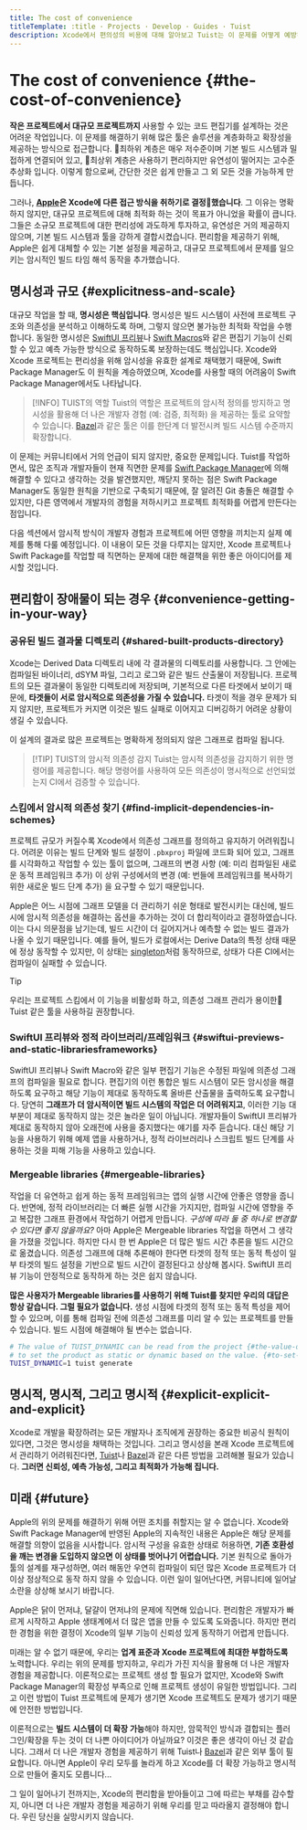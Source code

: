 ```yaml
---
title: The cost of convenience
titleTemplate: :title · Projects · Develop · Guides · Tuist
description: Xcode에서 편의성의 비용에 대해 알아보고 Tuist는 이 문제를 어떻게 예방하는지 배워봅니다.
---
```


# The cost of convenience {#the-cost-of-convenience}

**작은 프로젝트에서 대규모 프로젝트까지** 사용할 수 있는 코드 편집기를 설계하는 것은 어려운 작업입니다.
이 문제를 해결하기 위해 많은 툴은 솔루션을 계층화하고 확장성을 제공하는 방식으로 접근합니다. 최하위 계층은 매우 저수준이며 기본 빌드 시스템과 밀접하게 연결되어 있고, 최상위 계층은 사용하기 편리하지만 유연성이 떨어지는 고수준 추상화 입니다.
이렇게 함으로써, 간단한 것은 쉽게 만들고 그 외 모든 것을 가능하게 만듭니다.

그러나,
**[Apple](https://www.apple.com)은 Xcode에 다른 접근 방식을 취하기로 결정했습니다**.
그 이유는 명확하지 않지만, 대규모 프로젝트에 대해 최적화 하는 것이 목표가 아니었을 확률이 큽니다.
그들은 소규모 프로젝트에 대한 편리성에 과도하게 투자하고, 유연성은 거의 제공하지 않으며, 기본 빌드 시스템과 툴을 강하게 결합시켰습니다.
편리함을 제공하기 위해, Apple은 쉽게 대체할 수 있는 기본 설정을 제공하고, 대규모 프로젝트에서 문제를 일으키는 암시적인 빌드 타임 해석 동작을 추가했습니다.

## 명시성과 규모 {#explicitness-and-scale}

대규모 작업을 할 때, **명시성은 핵심입니다**.
명시성은 빌드 시스템이 사전에 프로젝트 구조와 의존성을 분석하고 이해하도록 하며,
그렇지 않으면 불가능한 최적화 작업을 수행합니다.
동일한 명시성은 [SwiftUI 프리뷰](https://developer.apple.com/documentation/swiftui/previews-in-xcode)나 [Swift Macros](https://docs.swift.org/swift-book/documentation/the-swift-programming-language/macros/)와 같은 편집기 기능이 신뢰할 수 있고 예측 가능한 방식으로 동작하도록 보장하는데도 핵심입니다.
Xcode와 Xcode 프로젝트는 편리성을 위해 암시성을 유효한 설계로 채택했기 때문에,
Swift Package Manager도 이 원칙을 계승하였으며,
Xcode를 사용할 때의 어려움이 Swift Package Manager에서도 나타납니다.

> [!INFO] TUIST의 역할
> Tuist의 역할은 프로젝트의 암시적 정의를 방지하고 명시성을 활용해 더 나은 개발자 경험 (예: 검증, 최적화) 을 제공하는 툴로 요약할 수 있습니다. [Bazel](https://bazel.build)과 같은 툴은 이를 한단계 더 발전시켜 빌드 시스템 수준까지 확장합니다.

이 문제는 커뮤니티에서 거의 언급이 되지 않지만, 중요한 문제입니다.
Tuist를 작업하면서,
많은 조직과 개발자들이 현재 직면한 문제를 [Swift Package Manager](https://www.swift.org/documentation/package-manager/)에 의해 해결할 수 있다고 생각하는 것을 발견했지만,
깨닫지 못하는 점은 Swift Package Manager도 동일한 원칙을 기반으로 구축되기 때문에,
잘 알려진 Git 충돌은 해결할 수 있지만,
다른 영역에서 개발자의 경험을 저하시키고 프로젝트 최적화를 어렵게 만든다는 점입니다.

다음 섹션에서 암시적 방식이 개발자 경험과 프로젝트에 어떤 영향을 끼치는지 실제 예제를 통해 다룰 예정입니다. 이 내용이 모든 것을 다루지는 않지만, Xcode 프로젝트나 Swift Package를 작업할 때 직면하는 문제에 대한 해결책을 위한 좋은 아이디어를 제시할 것입니다.

## 편리함이 장애물이 되는 경우 {#convenience-getting-in-your-way}

### 공유된 빌드 결과물 디렉토리 {#shared-built-products-directory}

Xcode는 Derived Data 디렉토리 내에 각 결과물의 디렉토리를 사용합니다.
그 안에는 컴파일된 바이너리, dSYM 파일, 그리고 로그와 같은 빌드 산출물이 저장됩니다.
프로젝트의 모든 결과물이 동일한 디렉토리에 저장되며,
기본적으로 다른 타겟에서 보이기 때문에,
**타겟들이 서로 암시적으로 의존성을 가질 수 있습니다.**
타겟이 적을 경우 문제가 되지 않지만,
프로젝트가 커지면 이것은 빌드 실패로 이어지고 디버깅하기 어려운 상황이 생길 수 있습니다.

이 설계의 결과로 많은 프로젝트는 명확하게 정의되지 않은 그래프로 컴파일 됩니다.

> [!TIP] TUIST의 암시적 의존성 감지
> Tuist는 암시적 의존성을 감지하기 위한 <LocalizedLink href="/guides/develop/inspect/implicit-dependencies">명령어</LocalizedLink>를 제공합니다. 해당 명령어를 사용하여 모든 의존성이 명시적으로 선언되었는지 CI에서 검증할 수 있습니다.

### 스킴에서 암시적 의존성 찾기 {#find-implicit-dependencies-in-schemes}

프로젝트 규모가 커질수록 Xcode에서 의존성 그래프를 정의하고 유지하기 어려워집니다.
어려운 이유는 빌드 단계와 빌드 설정이 `.pbxproj` 파일에 코드화 되어 있고,
그래프를 시각화하고 작업할 수 있는 툴이 없으며,
그래프의 변경 사항 (예: 미리 컴파일된 새로운 동적 프레임워크 추가) 이
상위 구성에서의 변경 (예: 번들에 프레임워크를 복사하기 위한 새로운 빌드 단계 추가) 을 요구할 수 있기 때문입니다.

Apple은 어느 시점에 그래프 모델을 더 관리하기 쉬운 형태로 발전시키는 대신에,
빌드 시에 암시적 의존성을 해결하는 옵션을 추가하는 것이 더 합리적이라고 결정하였습니다.
이는 다시 의문점을 남기는데, 빌드 시간이 더 길어지거나 예측할 수 없는 빌드 결과가 나올 수 있기 때문입니다.
예를 들어, 빌드가 로컬에서는 Derive Data의 특정 상태 때문에 정상 동작할 수 있지만,
이 상태는 [singleton](https://en.wikipedia.org/wiki/Singleton_pattern)처럼 동작하므로,
상태가 다른 CI에서는 컴파일이 실패할 수 있습니다.

> [!TIP]
> 우리는 프로젝트 스킴에서 이 기능을 비활성화 하고, 의존성 그래프 관리가 용이한 Tuist 같은 툴을 사용하길 권장합니다.

### SwiftUI 프리뷰와 정적 라이브러리/프레임워크 {#swiftui-previews-and-static-librariesframeworks}

SwiftUI 프리뷰나 Swift Macro와 같은 일부 편집기 기능은 수정된 파일에 의존성 그래프의 컴파일을 필요로 합니다. 편집기의 이런 통합은 빌드 시스템이 모든 암시성을 해결하도록 요구하고 해당 기능이 제대로 동작하도록 올바른 산출물을 출력하도록 요구합니다. 당연히 **그래프가 더 암시적이면 빌드 시스템의 작업은 더 어려워지고**, 이러한 기능 대부분이 제대로 동작하지 않는 것은 놀라운 일이 아닙니다. 개발자들이 SwiftUI 프리뷰가 제대로 동작하지 않아 오래전에 사용을 중지했다는 얘기를 자주 듣습니다. 대신 해당 기능을 사용하기 위해 예제 앱을 사용하거나, 정적 라이브러리나 스크립트 빌드 단계를 사용하는 것을 피해 기능을 사용하고 있습니다.

### Mergeable libraries {#mergeable-libraries}

작업을 더 유연하고 쉽게 하는 동적 프레임워크는 앱의 실행 시간에 안좋은 영향을 줍니다. 반면에, 정적 라이브러리는 더 빠른 실행 시간을 가지지만, 컴파일 시간에 영향을 주고 복잡한 그래프 환경에서 작업하기 어렵게 만듭니다. _구성에 따라 둘 중 하나로 변경할 수 있다면 좋지 않을까요?_
아마 Apple은 Mergeable libraries 작업을 하면서 그 생각을 가졌을 것입니다. 하지만 다시 한 번 Apple은 더 많은 빌드 시간 추론을 빌드 시간으로 옮겼습니다. 의존성 그래프에 대해 추론해야 한다면 타겟의 정적 또는 동적 특성이 일부 타겟의 빌드 설정을 기반으로 빌드 시간이 결정된다고 상상해 봅시다. SwiftUI 프리뷰 기능이 안정적으로 동작하게 하는 것은 쉽지 않습니다.

**많은 사용자가 Mergeable libraries를 사용하기 위해 Tuist를 찾지만 우리의 대답은 항상 같습니다. 그럴 필요가 없습니다.** 생성 시점에 타겟의 정적 또는 동적 특성을 제어할 수 있으며, 이를 통해 컴파일 전에 의존성 그래프를 미리 알 수 있는 프로젝트를 만들 수 있습니다. 빌드 시점에 해결해야 될 변수는 없습니다.

```bash
# The value of TUIST_DYNAMIC can be read from the project {#the-value-of-tuist_dynamic-can-be-read-from-the-project}
# to set the product as static or dynamic based on the value. {#to-set-the-product-as-static-or-dynamic-based-on-the-value}
TUIST_DYNAMIC=1 tuist generate
```

## 명시적, 명시적, 그리고 명시적 {#explicit-explicit-and-explicit}

Xcode로 개발을 확장하려는 모든 개발자나 조직에게 권장하는 중요한 비공식 원칙이 있다면, 그것은 명시성을 채택하는 것입니다. 그리고 명시성을 본래 Xcode 프로젝트에서 관리하기 어려워진다면, [Tuist](https://tuist.io)나 [Bazel](https://bazel.build)과 같은 다른 방법을 고려해볼 필요가 있습니다. **그러면 신뢰성, 예측 가능성, 그리고 최적화가 가능해 집니다.**

## 미래 {#future}

Apple의 위의 문제를 해결하기 위해 어떤 조치를 취할지는 알 수 없습니다.
Xcode와 Swift Package Manager에 반영된 Apple의 지속적인 내용은 Apple은 해당 문제를 해결할 의향이 없음을 시사합니다.
암시적 구성을 유효한 상태로 허용하면,
**기존 호환성을 깨는 변경을 도입하지 않으면 이 상태를 벗어나기 어렵습니다.**
기본 원칙으로 돌아가 툴의 설계를 재구성하면, 여러 해동안 우연히 컴파일이 되던 많은 Xcode 프로젝트가 더이상 정상적으로 동작 하지 않을 수 있습니다. 이런 일이 일어난다면, 커뮤니티에 일어날 소란을 상상해 보시기 바랍니다.

Apple은 닭이 먼저냐, 달걀이 먼저냐의 문제에 직면해 있습니다.
편리함은 개발자가 빠르게 시작하고 Apple 생태계에서 더 많은 앱을 만들 수 있도록 도와줍니다.
하지만 편리한 경험을 위한 결정이 Xcode의 일부 기능이 신뢰성 있게 동작하기 어렵게 만듭니다.

미래는 알 수 없기 때문에,
우리는 **업계 표준과 Xcode 프로젝트에 최대한 부합하도록** 노력합니다.
우리는 위의 문제를 방지하고,
우리가 가진 지식을 활용해 더 나은 개발자 경험을 제공합니다.
이론적으로는 프로젝트 생성 할 필요가 없지만,
Xcode와 Swift Package Manager의 확장성 부족으로 인해 프로젝트 생성이 유일한 방법입니다.
그리고 이런 방법이 Tuist 프로젝트에 문제가 생기면 Xcode 프로젝트도 문제가 생기기 때문에 안전한 방법입니다.

이론적으로는 **빌드 시스템이 더 확장 가능**해야 하지만,
암묵적인 방식과 결합되는 플러그인/확장을 두는 것이 더 나쁜 아이디어가 아닐까요?
이것은 좋은 생각이 아닌 것 같습니다.
그래서 더 나은 개발자 경험을 제공하기 위해 Tuist나 [Bazel](https://bazel.build)과 같은 외부 툴이 필요합니다.
아니면 Apple이 우리 모두를 놀라게 하고 Xcode를 더 확장 가능하고 명시적으로 만들어 줄지도 모릅니다...

그 일이 일어나기 전까지는, Xcode의 편리함을 받아들이고 그에 따르는 부채를 감수할지, 아니면 더 나은 개발자 경험을 제공하기 위해 우리를 믿고 따라올지 결정해야 합니다.
우린 당신을 실망시키지 않습니다.
